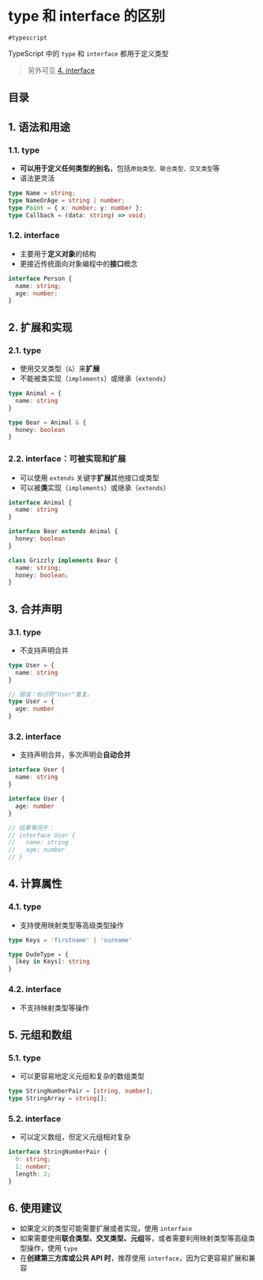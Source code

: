 
# type 和 interface 的区别

`#typescript` 

TypeScript 中的 `type` 和 `interface` 都用于定义类型

>  另外可见 [4. interface](/post/GZVWS8Y2.html)



## 目录
<!-- toc -->
 ## 1. 语法和用途 

### 1.1. type

- **可以用于定义任何类型的别名**，包括`原始类型、联合类型、交叉类型`等
- 语法更灵活

```typescript hl:4
type Name = string;
type NameOrAge = string | number;
type Point = { x: number; y: number };
type Callback = (data: string) => void;
```

### 1.2. interface

- 主要用于**定义对象**的结构
- 更接近传统面向对象编程中的**接口**概念

```typescript
interface Person {
  name: string;
  age: number;
}
```

## 2. 扩展和实现

### 2.1. type

- 使用交叉类型（`&`）来**扩展**
- 不能被类实现（`implements`）或继承（`extends`）

```typescript
type Animal = {
  name: string
}

type Bear = Animal & { 
  honey: boolean 
}
```

### 2.2. interface：可被实现和扩展

- 可以使用 `extends` 关键字**扩展**其他接口或类型
- 可以被****类****实现（`implements`）或继承（`extends`）

```typescript
interface Animal {
  name: string
}

interface Bear extends Animal {
  honey: boolean
}

class Grizzly implements Bear {
  name: string;
  honey: boolean;
}
```

## 3. 合并声明

### 3.1. type

- 不支持声明合并

```typescript hl:5
type User = {
  name: string
}

// 错误：标识符"User"重复。
type User = {
  age: number
}
```

### 3.2. interface

- 支持声明合并，多次声明会**自动合并**

```typescript
interface User {
  name: string
}

interface User {
  age: number
}

// 结果等同于：
// interface User {
//   name: string
//   age: number
// }
```

## 4. 计算属性

### 4.1. type

- 支持使用映射类型等高级类型操作

```typescript
type Keys = 'firstname' | 'surname'

type DudeType = {
  [key in Keys]: string
}
```

### 4.2. interface

- 不支持映射类型等操作

## 5. 元组和数组

### 5.1. type

- 可以更容易地定义元组和复杂的数组类型

```typescript
type StringNumberPair = [string, number];
type StringArray = string[];
```

### 5.2. interface

- 可以定义数组，但定义元组相对复杂

```typescript
interface StringNumberPair {
  0: string;
  1: number;
  length: 2;
}
```

## 6. 使用建议

- 如果定义的类型可能需要扩展或者实现，使用 `interface`
- 如果需要使用**联合类型、交叉类型、元组**等，或者需要利用映射类型等高级类型操作，使用 `type`
- 在**创建第三方库或公共 API 时**，推荐使用 `interface`，因为它更容易扩展和兼容

